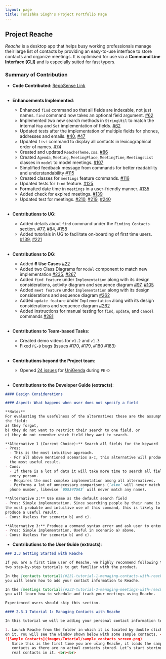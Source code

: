 ```yaml
---
layout: page
title: Tonishka Singh's Project Portfolio Page
---
```


## Project Reache

_Reache_ is a desktop app that helps busy working professionals manage their large list
of contacts by providing an easy-to-use interface to store contacts and organize
meetings. It is optimised for use via a **Command Line Interface (CLI)** and is especially suited for
fast typers.

### Summary of Contribution

* **Code Contributed**: [RepoSense Link](https://nus-cs2103-ay2122s2.github.io/tp-dashboard/?search=tonishka&sort=groupTitle&sortWithin=title&timeframe=commit&mergegroup=&groupSelect=groupByRepos&breakdown=true&checkedFileTypes=docs~functional-code~test-code~other&since=2022-02-18) <br><br>

* **Enhancements Implemented**:
    * Enhanced `find` command so that all fields are indexable, not just names. `find` command now takes an optional field argument. [#62](https://github.com/AY2122S2-CS2103T-W12-4/tp/pull/62)
    * Implemented two new search methods in `StringUtil` to match the internal `Map` and `Set` implementation of fields. [#62](https://github.com/AY2122S2-CS2103T-W12-4/tp/pull/62)
    * Updated tests after the implementation of multiple fields for phones, addresses and emails. [#40](https://github.com/AY2122S2-CS2103T-W12-4/tp/pull/40), [#47](https://github.com/AY2122S2-CS2103T-W12-4/tp/pull/47)
    * Updated `list` command to display all contacts in lexicographical order of names. [#74](https://github.com/AY2122S2-CS2103T-W12-4/tp/pull/74)
    * Created and updated `ReacheTheme.css`. [#86](https://github.com/AY2122S2-CS2103T-W12-4/tp/pull/86)
    * Created `Agenda`, `Meeting`, `MeetingPlace`, `MeetingTime`, `MeetingsList` classes in `model` to model meetings. [#107](https://github.com/AY2122S2-CS2103T-W12-4/tp/pull/107)
    * Simplified feedback message from commands for better readability and understandability [#115](https://github.com/AY2122S2-CS2103T-W12-4/tp/pull/115)
    * Created classes for `meetings` feature commands. [#116](https://github.com/AY2122S2-CS2103T-W12-4/tp/pull/116)
    * Updated tests for `find` feature. [#125](https://github.com/AY2122S2-CS2103T-W12-4/tp/pull/125)
    * Formatted date time in `meetings` in a user-friendly manner. [#135](https://github.com/AY2122S2-CS2103T-W12-4/tp/pull/135)
    * Added check for expired meetings. [#139](https://github.com/AY2122S2-CS2103T-W12-4/tp/pull/139)
    * Updated test for meetings. [#210](https://github.com/AY2122S2-CS2103T-W12-4/tp/pull/210), [#219](https://github.com/AY2122S2-CS2103T-W12-4/tp/pull/219), [#240](https://github.com/AY2122S2-CS2103T-W12-4/tp/pull/240)
      <br><br>
* **Contributions to UG**:
    * Added details about `find` command under the `Finding Contacts` section. [#77](https://github.com/AY2122S2-CS2103T-W12-4/tp/pull/77/files), [#84](https://github.com/AY2122S2-CS2103T-W12-4/tp/pull/84), [#158](https://github.com/AY2122S2-CS2103T-W12-4/tp/pull/158)
    * Added tutorials in UG to facilitate on-boarding of first time users. [#139](https://github.com/AY2122S2-CS2103T-W12-4/tp/pull/139), [#221](https://github.com/AY2122S2-CS2103T-W12-4/tp/pull/221)
      <br><br>
* **Contributions to DG**:
    * Added **6 Use Cases** [#22](https://github.com/AY2122S2-CS2103T-W12-4/tp/pull/22/files)
    * Added two Class Diagrams for `Model` component to match new implementation [#235](https://github.com/AY2122S2-CS2103T-W12-4/tp/pull/235), [#267](https://github.com/AY2122S2-CS2103T-W12-4/tp/pull/267)
    * Added `find feature` under `Implementation` along with its design considerations, activity diagram and sequence diagram [#97](https://github.com/AY2122S2-CS2103T-W12-4/tp/pull/97), [#105](https://github.com/AY2122S2-CS2103T-W12-4/tp/pull/105)
    * Added `meet feature` under `Implementation` along with its design considerations and sequence diagram [#262](https://github.com/AY2122S2-CS2103T-W12-4/tp/pull/262)
    * Added `update feature` under `Implementation` along with its design considerations and sequence diagram [#262](https://github.com/AY2122S2-CS2103T-W12-4/tp/pull/262)
    * Added instructions for manual testing for `find`, `update`, and `cancel` commands [#281](https://github.com/AY2122S2-CS2103T-W12-4/tp/pull/281)
      <br><br>
* **Contributions to Team-based Tasks**:
    * Created demo videos for `v1.2` and `v1.3`
    * Fixed `PE-D` bugs (issues [#170](https://github.com/AY2122S2-CS2103T-W12-4/tp/issues/170), [#179](https://github.com/AY2122S2-CS2103T-W12-4/tp/issues/179), [#180](https://github.com/AY2122S2-CS2103T-W12-4/tp/issues/180) [#183](https://github.com/AY2122S2-CS2103T-W12-4/tp/issues/183))
      <br><br>
* **Contributions beyond the Project team**:
    * Opened [24 issues](https://github.com/tonishka/ped/issues) for [UniGenda](https://github.com/AY2122S2-CS2103T-W09-1/tp/releases) during `PE-D`
      <br><br>
* **Contributions to the Developer Guide (extracts)**:

```markdown
#### Design Considerations

#### Aspect: What happens when user does not specify a field

**Note:** 
For evaluating the usefulness of the alternatives these are the assumptions made as to why the user does not specify
the field: 
a) they forgot, 
b) they do not want to restrict their search to one field, or 
c) they do not remember which field they want to search.

**Alternative 1 (Current Choice):** Search all fields for the keyword 
- Pros:
  - This is the most intuitive approach.
  - For all above mentioned scenarios a-c, this alternative will produce 
  the most useful result.
- Cons:
  - If there is a lot of data it will take more time to search all fields for 
  every person.
  - Requires the most complex implementation among all alternatives.
  - Performs a lot of unnecessary comparisons (`alex` will never match any 
  phone number, likewise `659347563` will never match any name).

**Alternative 2:** Use name as the default search field
- Pros: Simple implementation. Since searching people by their name is
the most probable and intuitive use of this command, this is likely to 
produce a useful result.
- Cons: Useless for scenario b) and c).

**Alternative 3:** Produce a command syntax error and ask user to enter field
- Pros: Simple implementation. Useful in scenario a) above.
- Cons: Useless for scenario b) and c).
```

* **Contributions to the User Guide (extracts)**:

```markdown
### 2.3 Getting Started with Reache

If you are a first time user of Reache, we highly recommend following these 
two step-by-step tutorials to get familiar with the product. 

In the [contacts tutorial](#231-tutorial-1-managing-contacts-with-reache), 
you will learn how to add your contact information to Reache. 

In the [meetings tutorial](#232-tutorial-2-managing-meetings-with-reache), 
you will learn how to schedule and track your meetings using Reache.

Experienced users should skip this section.

#### 2.3.1 Tutorial 1: Managing Contacts with Reache

In this tutorial we will be adding your personal contact information to Reache.

1. Launch Reache from the folder in which it is located by double clicking 
on it. You will see the window shown below with some sample contacts. <br>
![Sample Contacts](images/Tutorial/sample_contacts_screen.png)
   Since this is the first time you are using Reache, it loads the sample 
   contacts as there are no actual contacts stored. Let’s start storing some 
   real contacts in it. <br><br>
```
